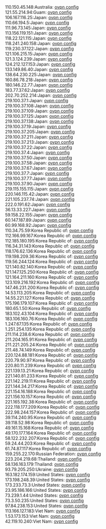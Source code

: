 110.150.45.148:Australia: [ovpn config](vpn/110_150_45_148.ovpn)  
121.55.214.94:Guam: [ovpn config](vpn/121_55_214_94.ovpn)  
106.167.116.25:Japan: [ovpn config](vpn/106_167_116_25.ovpn)  
110.66.194.5:Japan: [ovpn config](vpn/110_66_194_5.ovpn)  
111.96.73.145:Japan: [ovpn config](vpn/111_96_73_145.ovpn)  
113.156.119.151:Japan: [ovpn config](vpn/113_156_119_151.ovpn)  
118.22.121.115:Japan: [ovpn config](vpn/118_22_121_115.ovpn)  
118.241.240.158:Japan: [ovpn config](vpn/118_241_240_158.ovpn)  
119.230.37.122:Japan: [ovpn config](vpn/119_230_37_122.ovpn)  
121.106.215.15:Japan: [ovpn config](vpn/121_106_215_15.ovpn)  
121.3.124.239:Japan: [ovpn config](vpn/121_3_124_239.ovpn)  
124.212.127.153:Japan: [ovpn config](vpn/124_212_127_153.ovpn)  
133.149.86.40:Japan: [ovpn config](vpn/133_149_86_40.ovpn)  
138.64.230.225:Japan: [ovpn config](vpn/138_64_230_225.ovpn)  
160.86.78.218:Japan: [ovpn config](vpn/160_86_78_218.ovpn)  
180.146.22.77:Japan: [ovpn config](vpn/180_146_22_77.ovpn)  
183.77.37.62:Japan: [ovpn config](vpn/183_77_37_62.ovpn)  
202.70.252.214:Japan: [ovpn config](vpn/202_70_252_214.ovpn)  
219.100.37.1:Japan: [ovpn config](vpn/219_100_37_1.ovpn)  
219.100.37.108:Japan: [ovpn config](vpn/219_100_37_108.ovpn)  
219.100.37.109:Japan: [ovpn config](vpn/219_100_37_109.ovpn)  
219.100.37.125:Japan: [ovpn config](vpn/219_100_37_125.ovpn)  
219.100.37.138:Japan: [ovpn config](vpn/219_100_37_138.ovpn)  
219.100.37.19:Japan: [ovpn config](vpn/219_100_37_19.ovpn)  
219.100.37.205:Japan: [ovpn config](vpn/219_100_37_205.ovpn)  
219.100.37.211:Japan: [ovpn config](vpn/219_100_37_211.ovpn)  
219.100.37.213:Japan: [ovpn config](vpn/219_100_37_213.ovpn)  
219.100.37.22:Japan: [ovpn config](vpn/219_100_37_22.ovpn)  
219.100.37.4:Japan: [ovpn config](vpn/219_100_37_4.ovpn)  
219.100.37.50:Japan: [ovpn config](vpn/219_100_37_50.ovpn)  
219.100.37.58:Japan: [ovpn config](vpn/219_100_37_58.ovpn)  
219.100.37.67:Japan: [ovpn config](vpn/219_100_37_67.ovpn)  
219.100.37.7:Japan: [ovpn config](vpn/219_100_37_7.ovpn)  
219.100.37.77:Japan: [ovpn config](vpn/219_100_37_77.ovpn)  
219.100.37.90:Japan: [ovpn config](vpn/219_100_37_90.ovpn)  
219.115.155.115:Japan: [ovpn config](vpn/219_115_155_115.ovpn)  
220.146.115.42:Japan: [ovpn config](vpn/220_146_115_42.ovpn)  
221.105.237.74:Japan: [ovpn config](vpn/221_105_237_74.ovpn)  
222.0.191.62:Japan: [ovpn config](vpn/222_0_191_62.ovpn)  
36.13.33.227:Japan: [ovpn config](vpn/36_13_33_227.ovpn)  
59.158.22.155:Japan: [ovpn config](vpn/59_158_22_155.ovpn)  
60.147.187.89:Japan: [ovpn config](vpn/60_147_187_89.ovpn)  
60.99.168.92:Japan: [ovpn config](vpn/60_99_168_92.ovpn)  
110.34.75.59:Korea Republic of: [ovpn config](vpn/110_34_75_59.ovpn)  
112.166.99.167:Korea Republic of: [ovpn config](vpn/112_166_99_167.ovpn)  
112.185.180.195:Korea Republic of: [ovpn config](vpn/112_185_180_195.ovpn)  
116.34.31.143:Korea Republic of: [ovpn config](vpn/116_34_31_143.ovpn)  
118.176.62.136:Korea Republic of: [ovpn config](vpn/118_176_62_136.ovpn)  
119.198.209.36:Korea Republic of: [ovpn config](vpn/119_198_209_36.ovpn)  
119.56.244.124:Korea Republic of: [ovpn config](vpn/119_56_244_124.ovpn)  
121.140.82.140:Korea Republic of: [ovpn config](vpn/121_140_82_140.ovpn)  
121.147.125.250:Korea Republic of: [ovpn config](vpn/121_147_125_250.ovpn)  
121.164.211.160:Korea Republic of: [ovpn config](vpn/121_164_211_160.ovpn)  
123.109.216.192:Korea Republic of: [ovpn config](vpn/123_109_216_192.ovpn)  
147.46.231.200:Korea Republic of: [ovpn config](vpn/147_46_231_200.ovpn)  
14.53.113.205:Korea Republic of: [ovpn config](vpn/14_53_113_205.ovpn)  
14.55.221.127:Korea Republic of: [ovpn config](vpn/14_55_221_127.ovpn)  
175.196.179.107:Korea Republic of: [ovpn config](vpn/175_196_179_107.ovpn)  
180.65.1.50:Korea Republic of: [ovpn config](vpn/180_65_1_50.ovpn)  
183.102.43.104:Korea Republic of: [ovpn config](vpn/183_102_43_104.ovpn)  
183.106.160.76:Korea Republic of: [ovpn config](vpn/183_106_160_76.ovpn)  
1.247.67.135:Korea Republic of: [ovpn config](vpn/1_247_67_135.ovpn)  
1.251.254.135:Korea Republic of: [ovpn config](vpn/1_251_254_135.ovpn)  
211.114.238.6:Korea Republic of: [ovpn config](vpn/211_114_238_6.ovpn)  
211.204.165.91:Korea Republic of: [ovpn config](vpn/211_204_165_91.ovpn)  
211.221.205.24:Korea Republic of: [ovpn config](vpn/211_221_205_24.ovpn)  
211.48.74.149:Korea Republic of: [ovpn config](vpn/211_48_74_149.ovpn)  
220.124.88.181:Korea Republic of: [ovpn config](vpn/220_124_88_181.ovpn)  
220.79.90.97:Korea Republic of: [ovpn config](vpn/220_79_90_97.ovpn)  
220.80.11.239:Korea Republic of: [ovpn config](vpn/220_80_11_239.ovpn)  
221.139.13.21:Korea Republic of: [ovpn config](vpn/221_139_13_21.ovpn)  
221.140.81.233:Korea Republic of: [ovpn config](vpn/221_140_81_233.ovpn)  
221.142.219.11:Korea Republic of: [ovpn config](vpn/221_142_219_11.ovpn)  
221.144.34.217:Korea Republic of: [ovpn config](vpn/221_144_34_217.ovpn)  
221.154.16.188:Korea Republic of: [ovpn config](vpn/221_154_16_188.ovpn)  
221.156.10.157:Korea Republic of: [ovpn config](vpn/221_156_10_157.ovpn)  
221.165.192.38:Korea Republic of: [ovpn config](vpn/221_165_192_38.ovpn)  
222.118.177.209:Korea Republic of: [ovpn config](vpn/222_118_177_209.ovpn)  
222.98.244.157:Korea Republic of: [ovpn config](vpn/222_98_244_157.ovpn)  
39.114.240.95:Korea Republic of: [ovpn config](vpn/39_114_240_95.ovpn)  
39.118.52.98:Korea Republic of: [ovpn config](vpn/39_118_52_98.ovpn)  
49.161.15.168:Korea Republic of: [ovpn config](vpn/49_161_15_168.ovpn)  
49.170.177.164:Korea Republic of: [ovpn config](vpn/49_170_177_164.ovpn)  
58.122.232.207:Korea Republic of: [ovpn config](vpn/58_122_232_207.ovpn)  
59.24.44.203:Korea Republic of: [ovpn config](vpn/59_24_44_203.ovpn)  
61.74.87.117:Korea Republic of: [ovpn config](vpn/61_74_87_117.ovpn)  
159.255.22.170:Russian Federation: [ovpn config](vpn/159_255_22_170.ovpn)  
223.204.219.68:Thailand: [ovpn config](vpn/223_204_219_68.ovpn)  
58.136.163.179:Thailand: [ovpn config](vpn/58_136_163_179.ovpn)  
93.79.205.250:Ukraine: [ovpn config](vpn/93_79_205_250.ovpn)  
163.182.174.159:United States: [ovpn config](vpn/163_182_174_159.ovpn)  
173.198.248.39:United States: [ovpn config](vpn/173_198_248_39.ovpn)  
173.233.73.3:United States: [ovpn config](vpn/173_233_73_3.ovpn)  
23.95.186.166:United States: [ovpn config](vpn/23_95_186_166.ovpn)  
73.239.1.44:United States: [ovpn config](vpn/73_239_1_44.ovpn)  
73.3.50.235:United States: [ovpn config](vpn/73_3_50_235.ovpn)  
97.84.238.153:United States: [ovpn config](vpn/97_84_238_153.ovpn)  
113.166.127.183:Viet Nam: [ovpn config](vpn/113_166_127_183.ovpn)  
1.53.173.153:Viet Nam: [ovpn config](vpn/1_53_173_153.ovpn)  
42.119.10.240:Viet Nam: [ovpn config](vpn/42_119_10_240.ovpn)  

